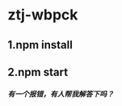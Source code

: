 <!--
 * @Author: jiazhiteng
 * @Date: 2020-12-02 16:48:49
 * @LastEditTime: 2020-12-02 16:54:21
 * @LastEditors: JiaZhiteng
 * @Description: 
 * @FilePath: /ztj-wbpck/README.md
-->
# ztj-wbpck
## 1.npm install
## 2.npm start
##### 有一个报错，有人帮我解答下吗？